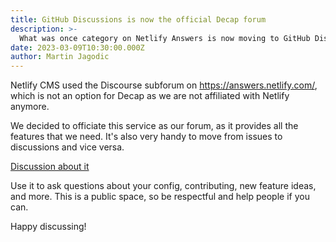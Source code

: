```yaml
---
title: GitHub Discussions is now the official Decap forum
description: >-
  What was once category on Netlify Answers is now moving to GitHub Discussions on the main repository.
date: 2023-03-09T10:30:00.000Z
author: Martin Jagodic
---
```

Netlify CMS used the Discourse subforum on https://answers.netlify.com/, which is not an option for Decap as we are not affiliated with Netlify anymore.

We decided to officiate this service as our forum, as it provides all the features that we need. It's also very handy to move from issues to discussions and vice versa.

[Discussion about it](https://github.com/decaporg/decap-cms/discussions/6720)

Use it to ask questions about your config, contributing, new feature ideas, and more. This is a public space, so be respectful and help people if you can.

Happy discussing!
